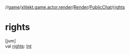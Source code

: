 //[game](../../../../index.md)/[xlitekt.game.actor.render](../../index.md)/[Render](../index.md)/[PublicChat](index.md)/[rights](rights.md)

# rights

[jvm]\
val [rights](rights.md): [Int](https://kotlinlang.org/api/latest/jvm/stdlib/kotlin/-int/index.html)
